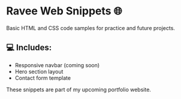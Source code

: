 # Ravee Web Snippets 🌐

Basic HTML and CSS code samples for practice and future projects.

## 💻 Includes:
- Responsive navbar (coming soon)
- Hero section layout
- Contact form template

These snippets are part of my upcoming portfolio website.
